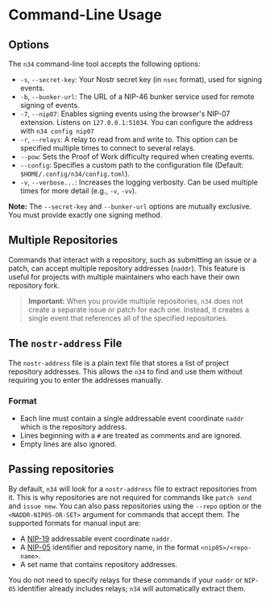 # Command-Line Usage

## Options

The `n34` command-line tool accepts the following options:

-   `-s`, `--secret-key`: Your Nostr secret key (in `nsec` format), used for
  signing events.
-   `-b`, `--bunker-url`: The URL of a NIP-46 bunker service used for remote
  signing of events.
-   `-7`, `--nip07`: Enables signing events using the browser's NIP-07
  extension. Listens on `127.0.0.1:51034`. You can configure the address with `n34
  config nip07`
-   `-r`, `--relays`: A relay to read from and write to. This option can be
  specified multiple times to connect to several relays.
-   `--pow`: Sets the Proof of Work difficulty required when creating events.
-   `--config`: Specifies a custom path to the configuration file (Default:
  `$HOME/.config/n34/config.toml`).
-   `-v`, `--verbose...`: Increases the logging verbosity. Can be used multiple
  times for more detail (e.g., `-v`, `-vv`).

**Note:** The `--secret-key` and `--bunker-url` options are mutually exclusive.
You must provide exactly one signing method.

## Multiple Repositories

Commands that interact with a repository, such as submitting an issue or a
patch, can accept multiple repository addresses (`naddr`). This feature is
useful for projects with multiple maintainers who each have their own repository
fork.

> **Important:** When you provide multiple repositories, `n34` does not
create a separate issue or patch for each one. Instead, it creates a single
event that references all of the specified repositories.

## The `nostr-address` File

The `nostr-address` file is a plain text file that stores a list of project
repository addresses. This allows the `n34` to find and use them
without requiring you to enter the addresses manually.

### Format

- Each line must contain a single addressable event coordinate `naddr` which is
  the repository address.
- Lines beginning with a `#` are treated as comments and are ignored.
- Empty lines are also ignored.

## Passing repositories

By default, `n34` will look for a `nostr-address` file to extract repositories
from it. This is why repositories are not required for commands like `patch
send` and `issue new`. You can also pass repositories using the `--repo`
option or the `<NADDR-NIP05-OR-SET>` argument for commands that accept them. The
supported formats for manual input are:

- A [NIP-19] addressable event coordinate `naddr`.
- A [NIP-05] identifier and repository name, in the format
  `<nip05>/<repo-name>`.
- A set name that contains repository addresses.

You do not need to specify relays for these commands if your `naddr` or `NIP-05`
identifier already includes relays; `n34` will automatically extract them.

[NIP-19]: https://github.com/nostr-protocol/nips/blob/master/19.md
[NIP-05]: https://github.com/nostr-protocol/nips/blob/master/05.md
